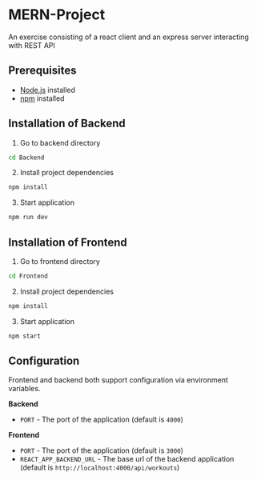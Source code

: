 # MERN-Project

An exercise consisting of a react client and an express server interacting with REST API

## Prerequisites

- [Node.js](https://nodejs.org/en/) installed
- [npm](https://www.npmjs.com/) installed

## Installation of Backend

1. Go to backend directory

```sh
cd Backend
```

2. Install project dependencies

```sh
npm install
```

3. Start application

```sh
npm run dev
```

## Installation of Frontend

1. Go to frontend directory

```sh
cd Frontend
```

2. Install project dependencies

```sh
npm install
```

3. Start application

```sh
npm start
```

## Configuration

Frontend and backend both support configuration via environment variables.

**Backend**
- `PORT` - The port of the application (default is `4000`)

**Frontend**
- `PORT` - The port of the application (default is `3000`)
- `REACT_APP_BACKEND_URL` - The base url of the backend application (default is `http://localhost:4000/api/workouts`)

